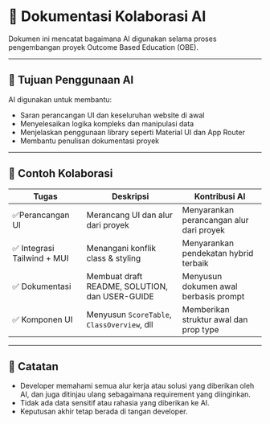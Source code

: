 # 🤖 Dokumentasi Kolaborasi AI

Dokumen ini mencatat bagaimana AI digunakan selama proses pengembangan proyek Outcome Based Education (OBE).

---

## 🎯 Tujuan Penggunaan AI

AI digunakan untuk membantu:

- Saran perancangan UI dan keseluruhan website di awal
- Menyelesaikan logika kompleks dan manipulasi data
- Menjelaskan penggunaan library seperti Material UI dan App Router
- Membantu penulisan dokumentasi proyek

---

## 📌 Contoh Kolaborasi

| Tugas                        | Deskripsi                                             | Kontribusi AI                          |
|-----------------------------|-------------------------------------------------------|----------------------------------------|
| ✅Perancangan UI           | Merancang UI dan alur dari proyek                 | Menyarankan perancangan alur dari proyek        |
| ✅ Integrasi Tailwind + MUI  | Menangani konflik class & styling                    | Menyarankan pendekatan hybrid terbaik  |
| ✅ Dokumentasi               | Membuat draft README, SOLUTION, dan USER-GUIDE       | Menyusun dokumen awal berbasis prompt  |
| ✅ Komponen UI               | Menyusun `ScoreTable`, `ClassOverview`, dll          | Memberikan struktur awal dan prop type |


---

## 📝 Catatan

- Developer memahami semua alur kerja atau solusi yang diberikan oleh AI, dan juga ditinjau ulang sebagaimana requirement yang diinginkan.
- Tidak ada data sensitif atau rahasia yang diberikan ke AI.
- Keputusan akhir tetap berada di tangan developer.
